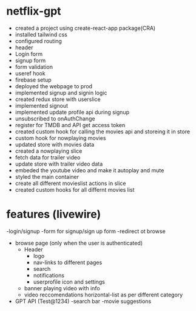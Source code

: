 # netflix-gpt

- created a project using create-react-app package(CRA)
- installed tailwind css
- configured routing
- header
- Login form
- signup form
- form validation
- useref hook
- firebase setup
- deployed the webpage to prod
- implemented signup and signin logic
- created redux store with userslice
- implemented signout
- implemented update profile api during signup
- unsubscribed to onAuthChange 
- register for TMDB and API get access token
- created custom hook for calling the movies api and storeing it in store
- custom hook for nowplaying movies
- updated store with movies data
- created a nowplaying slice
- fetch data for trailer video
- update store with trailer video data
- embeded the youtube video and make it autoplay and mute
- styled the main container
- create all different movieslist actions in slice 
- created custom hooks for all differnt movies list
# features (livewire)
-login/signup
    -form for signup/sign up form 
    -redirect ot browse
- browse page (only when the user is authenticated)
    - Header  
        - logo
        - nav-links to different pages
        - search
        - notifications
        - userprofile icon and settings
    - banner playing video with info
    - video reccomendations horizontal-list as per different category
- GPT API (Test@1234)
    -search bar
    -movie suggestions
